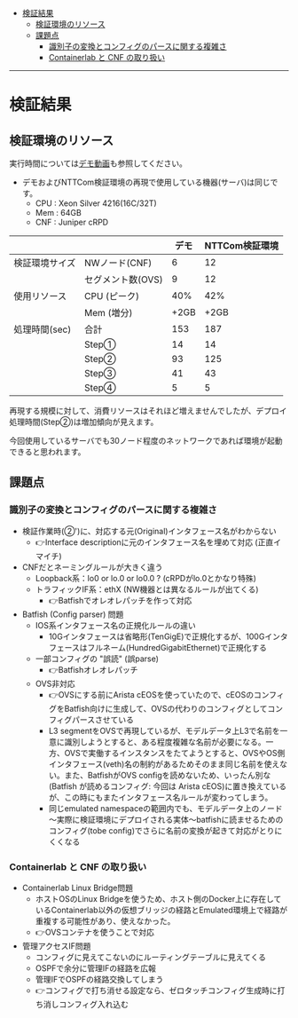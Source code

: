 <!-- TOC -->

- [検証結果](#%E6%A4%9C%E8%A8%BC%E7%B5%90%E6%9E%9C)
    - [検証環境のリソース](#%E6%A4%9C%E8%A8%BC%E7%92%B0%E5%A2%83%E3%81%AE%E3%83%AA%E3%82%BD%E3%83%BC%E3%82%B9)
    - [課題点](#%E8%AA%B2%E9%A1%8C%E7%82%B9)
        - [識別子の変換とコンフィグのパースに関する複雑さ](#%E8%AD%98%E5%88%A5%E5%AD%90%E3%81%AE%E5%A4%89%E6%8F%9B%E3%81%A8%E3%82%B3%E3%83%B3%E3%83%95%E3%82%A3%E3%82%B0%E3%81%AE%E3%83%91%E3%83%BC%E3%82%B9%E3%81%AB%E9%96%A2%E3%81%99%E3%82%8B%E8%A4%87%E9%9B%91%E3%81%95)
        - [Containerlab と CNF の取り扱い](#containerlab-%E3%81%A8-cnf-%E3%81%AE%E5%8F%96%E3%82%8A%E6%89%B1%E3%81%84)

<!-- /TOC -->

---

# 検証結果

## 検証環境のリソース

実行時間については[デモ動画](https://youtu.be/wu9IWRbiKKU)も参照してください。

- デモおよびNTTCom検証環境の再現で使用している機器(サーバ)は同じです。
    - CPU : Xeon Silver 4216(16C/32T)
    - Mem : 64GB
    - CNF : Juniper cRPD

|  |  | デモ | NTTCom検証環境 |
| --- | --- | --- | --- |
| 検証環境サイズ | NWノード(CNF) | 6 | 12 |
|  | セグメント数(OVS) | 9 | 12 |
| 使用リソース | CPU (ピーク) | 40% | 42% |
|  | Mem (増分) | +2GB | +2GB |
| 処理時間(sec) | 合計 | 153 | 187 |
|  | Step① | 14 | 14 |
|  | Step② | 93 | 125 |
|  | Step③ | 41 | 43 |
|  | Step④ | 5 | 5 |

再現する規模に対して、消費リソースはそれほど増えませんでしたが、デプロイ処理時間(Step②)は増加傾向が見えます。

今回使用しているサーバでも30ノード程度のネットワークであれば環境が起動できると思われます。

## 課題点

### 識別子の変換とコンフィグのパースに関する複雑さ

- 検証作業時(②')に、対応する元(Original)インタフェース名がわからない
    - 👉Interface descriptionに元のインタフェース名を埋めて対応 (正直イマイチ)
- CNFだとネーミングルールが大きく違う
    - Loopback系：lo0 or lo.0 or lo0.0 ? (cRPDがlo.0とかなり特殊)
    - トラフィックIF系：ethX (NW機器とは異なるルールが出てくる)
        - 👉Batfishでオレオレパッチを作って対応
- Batfish (Config parser) 問題
    - IOS系インタフェース名の正規化ルールの違い
        - 10Gインタフェースは省略形(TenGigE)で正規化するが、100Gインタフェースはフルネーム(HundredGigabitEthernet)で正規化する
    - 一部コンフィグの "誤読" (誤parse)
        - 👉Batfishオレオレパッチ
    - OVS非対応
        - 👉OVSにする前にArista cEOSを使っていたので、cEOSのコンフィグをBatfish向けに生成して、OVSの代わりのコンフィグとしてコンフィグパースさせている
        - L3 segmentをOVSで再現しているが、モデルデータ上L3で名前を一意に識別しようとすると、ある程度複雑な名前が必要になる。一方、OVSで実働するインスタンスをたてようとすると、OVSやOS側インタフェース(veth)名の制約があるためそのまま同じ名前を使えない。また、BatfishがOVS configを読めないため、いったん別な(Batfish が読めるコンフィグ: 今回は Arista cEOS)に置き換えているが、この時にもまたインタフェース名ルールが変わってしまう。
        - 同じemulated namespaceの範囲内でも、モデルデータ上のノード～実際に検証環境にデプロイされる実体～batfishに読ませるためのコンフィグ(tobe config)でさらに名前の変換が起きて対応がとりにくくなる

### Containerlab と CNF の取り扱い

- Containerlab Linux Bridge問題
    - ホストOSのLinux Bridgeを使うため、ホスト側のDocker上に存在しているContainerlab以外の仮想ブリッジの経路とEmulated環境上で経路が重複する可能性があり、使えなかった。
    - 👉OVSコンテナを使うことで対応
- 管理アクセスIF問題
    - コンフィグに見えてこないのにルーティングテーブルに見えてくる
    - OSPFで余分に管理IFの経路を広報
    - 管理IFでOSPFの経路交換してしまう
    - 👉コンフィグで打ち消せる設定なら、ゼロタッチコンフィグ生成時に打ち消しコンフィグ入れ込む